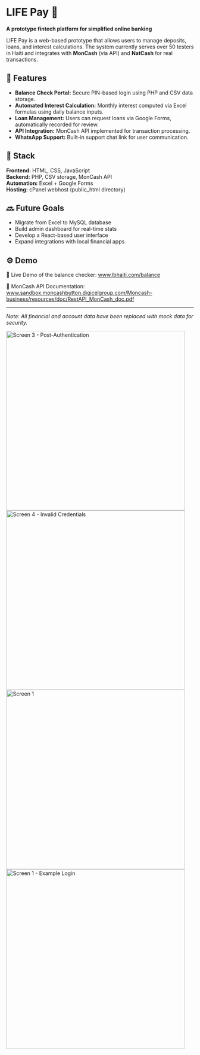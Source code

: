 # LIFE Pay 💸  
**A prototype fintech platform for simplified online banking**

LIFE Pay is a web-based prototype that allows users to manage deposits, loans, and interest calculations. The system currently serves over 50 testers in Haiti and integrates with **MonCash** (via API) and **NatCash** for real transactions.  

## 🧩 Features
- **Balance Check Portal:** Secure PIN-based login using PHP and CSV data storage.
- **Automated Interest Calculation:** Monthly interest computed via Excel formulas using daily balance inputs.
- **Loan Management:** Users can request loans via Google Forms, automatically recorded for review.
- **API Integration:** MonCash API implemented for transaction processing.
- **WhatsApp Support:** Built-in support chat link for user communication.

## 🧠 Stack
**Frontend:** HTML, CSS, JavaScript  
**Backend:** PHP, CSV storage, MonCash API  
**Automation:** Excel + Google Forms  
**Hosting:** cPanel webhost (public_html directory)

## 🔜 Future Goals
- Migrate from Excel to MySQL database
- Build admin dashboard for real-time stats
- Develop a React-based user interface
- Expand integrations with local financial apps

## ⚙️ Demo
🔗 Live Demo of the balance checker: www.lbhaiti.com/balance

🧾 MonCash API Documentation: www.sandbox.moncashbutton.digicelgroup.com/Moncash-business/resources/doc/RestAPI_MonCash_doc.pdf

---

*Note: All financial and account data have been replaced with mock data for security.*

<img height="480" alt="Screen 3 - Post-Authentication" src="https://github.com/user-attachments/assets/d533465b-1610-4813-95f5-c12c0d924328" />
<img height="480" alt="Screen 4 - Invalid Credentials" src="https://github.com/user-attachments/assets/783e277a-c3d6-49c7-ace4-f3e82cd9cddd" />
<img height="480" alt="Screen 1" src="https://github.com/user-attachments/assets/4ca9341c-bfde-4440-96f9-907e9bf1c4da" />
<img height="480" alt="Screen 1 - Example Login" src="https://github.com/user-attachments/assets/7187f649-e347-45a2-a334-2174814cf70c" />

